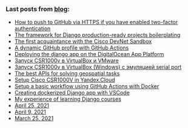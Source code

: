 ### Last posts from [blog](https://vostbur.github.io):

  - [
How to push to GitHub via HTTPS if you have enabled two-factor authentication
](https://vostbur.github.io/howto-push-github-with-token/)
  - [
The framework for Django production-ready projects boilerplating
](https://vostbur.github.io/cookiecutter-django/)
  - [
The first acquaintance with the Cisco DevNet Sandbox
](https://vostbur.github.io/cisco-devnet-sandbox/)
  - [
A dynamic GitHub profile with GitHub Actions
](https://vostbur.github.io/django-with-do-apps-platform-copy/)
  - [
Deploying the django app on the DigitalOcean App Platform
](https://vostbur.github.io/django-with-do-apps-platform/)
  - [
Запуск CSR1000v в VirtualBox и VMware
](https://vostbur.github.io/csr1000v-virtualbox-without-seryal/)
  - [
Запуск CSR1000v в VirtualBox (Windows) с эмуляцией serial port
](https://vostbur.github.io/csr1000v-virtualbox-setup/)
  - [
The best APIs for solving geospatial tasks
](https://vostbur.github.io/mapquest/)
  - [
Setup Cisco CSR1000V in Yandex.Cloud
](https://vostbur.github.io/csr-yandex-cloud/)
  - [
Setup a basic workflow using GitHub Actions with Docker
](https://vostbur.github.io/docker-django-github-actions/)
  - [
Creating dockerized Django app with VSCode
](https://vostbur.github.io/docker-django-vscode-start/)
  - [
My experience of learning Django courses
](https://vostbur.github.io/post-2021-05-20/)
  - [
April 25, 2021
](https://vostbur.github.io/post-2021-04-25/)
  - [
April 9, 2021
](https://vostbur.github.io/post-2021-04-09/)
  - [
March 25, 2021
](https://vostbur.github.io/post-2021-03-25/)

